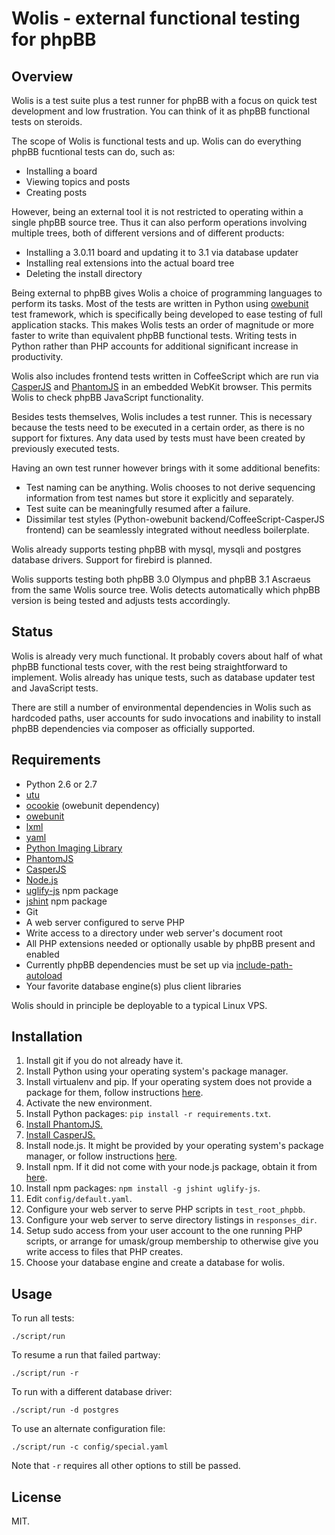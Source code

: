 # Wolis - external functional testing for phpBB

## Overview

Wolis is a test suite plus a test runner for phpBB
with a focus on quick test development and low frustration.
You can think of it as phpBB functional tests on steroids.

The scope of Wolis is functional tests and up. Wolis can do everything
phpBB fucntional tests can do, such as:

- Installing a board
- Viewing topics and posts
- Creating posts

However, being an external tool it is not restricted to operating within
a single phpBB source tree. Thus it can also perform operations involving
multiple trees, both of different versions and of different products:

- Installing a 3.0.11 board and updating it to 3.1 via database updater
- Installing real extensions into the actual board tree
- Deleting the install directory

Being external to phpBB gives Wolis a choice of programming languages
to perform its tasks. Most of the tests are written in Python using
[owebunit](https://github.com/p/owebunit) test framework,
which is specifically being developed to ease
testing of full application stacks. This makes Wolis tests an order of
magnitude or more faster to write than equivalent phpBB functional tests.
Writing tests in Python rather than PHP accounts for additional significant
increase in productivity.

Wolis also includes frontend tests written
in CoffeeScript which are run via [CasperJS](http://casperjs.org/)
and [PhantomJS](http://phantomjs.org/) in an embedded
WebKit browser. This permits Wolis to check phpBB JavaScript functionality.

Besides tests themselves, Wolis includes a test runner. This is necessary
because the tests need to be executed in a certain order, as there is
no support for fixtures. Any data used by tests must have been created by
previously executed tests.

Having an own test runner however brings with it some additional benefits:

- Test naming can be anything. Wolis chooses to not derive sequencing
information from test names but store it explicitly and separately.
- Test suite can be meaningfully resumed after a failure.
- Dissimilar test styles (Python-owebunit backend/CoffeeScript-CasperJS
frontend) can be seamlessly integrated without needless boilerplate.

Wolis already supports testing phpBB with mysql, mysqli and postgres database
drivers. Support for firebird is planned.

Wolis supports testing both phpBB 3.0 Olympus and phpBB 3.1 Ascraeus from
the same Wolis source tree. Wolis detects automatically which phpBB version
is being tested and adjusts tests accordingly.

## Status

Wolis is already very much functional. It probably covers about half of
what phpBB functional tests cover, with the rest being straightforward
to implement. Wolis already has unique tests, such as database updater test
and JavaScript tests.

There are still a number of environmental dependencies in Wolis such as
hardcoded paths, user accounts for sudo invocations and inability to install
phpBB dependencies via composer as officially supported.

## Requirements

- Python 2.6 or 2.7
- [utu](https://github.com/p/utu)
- [ocookie](https://github.com/p/ocookie) (owebunit dependency)
- [owebunit](https://github.com/p/owebunit)
- [lxml](http://lxml.de/)
- [yaml](http://pyyaml.org/)
- [Python Imaging Library](http://www.pythonware.com/products/pil/)
- [PhantomJS](http://phantomjs.org/)
- [CasperJS](http://casperjs.org/)
- [Node.js](http://nodejs.org/)
- [uglify-js](https://github.com/mishoo/UglifyJS) npm package
- [jshint](http://www.jshint.com/) npm package
- Git
- A web server configured to serve PHP
- Write access to a directory under web server's document root
- All PHP extensions needed or optionally usable by phpBB present and enabled
- Currently phpBB dependencies must be set up via
[include-path-autoload](https://github.com/p/phpbb3-include-path-autoload)
- Your favorite database engine(s) plus client libraries

Wolis should in principle be deployable to a typical Linux VPS.

## Installation

1. Install git if you do not already have it.
2. Install Python using your operating system's package manager.
3. Install virtualenv and pip. If your operating system does not provide
a package for them, follow instructions
[here](http://www.pip-installer.org/en/latest/installing.html).
4. Activate the new environment.
5. Install Python packages: `pip install -r requirements.txt`.
6. [Install PhantomJS.](http://phantomjs.org/download.html)
7. [Install CasperJS.](http://casperjs.org/installation.html)
8. Install node.js. It might be provided by your operating system's package
manager, or follow instructions [here](http://nodejs.org/download/).
9. Install npm. If it did not come with your node.js package, obtain it
from [here](https://github.com/isaacs/npm).
10. Install npm packages: `npm install -g jshint uglify-js`.
11. Edit `config/default.yaml`.
12. Configure your web server to serve PHP scripts in `test_root_phpbb`.
13. Configure your web server to serve directory listings in `responses_dir`.
14. Setup sudo access from your user account to the one running PHP scripts,
or arrange for umask/group membership to otherwise give you write access to
files that PHP creates.
15. Choose your database engine and create a database for wolis.

## Usage

To run all tests:

	./script/run

To resume a run that failed partway:

	./script/run -r

To run with a different database driver:

	./script/run -d postgres

To use an alternate configuration file:

	./script/run -c config/special.yaml

Note that `-r` requires all other options to still be passed.

## License

MIT.
